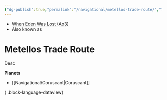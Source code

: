 ```yaml
---
{"dg-publish":true,"permalink":"/navigational/metellos-trade-route/","tags":["map","hyperlane","unfinished"]}
---
```


- [When Eden Was Lost (Ao3)](https://archiveofourown.org/works/19334440/chapters/45992584)
- Also known as 

# Metellos Trade Route
Desc


**Planets**
- [[Navigational/Coruscant\|Coruscant]]

{ .block-language-dataview}